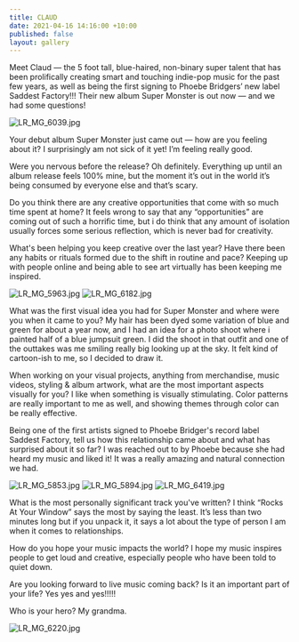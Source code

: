 ```yaml
---
title: CLAUD
date: 2021-04-16 14:16:00 +10:00
published: false
layout: gallery
---
```


Meet Claud — the 5 foot tall, blue-haired, non-binary super talent that has been prolifically creating smart and touching indie-pop music for the past few years, as well as being the first signing to Phoebe Bridgers’ new label Saddest Factory!!! Their new album Super Monster is out now — and we had some questions! 

![LR_MG_6039.jpg](/uploads/LR_MG_6039.jpg)

Your debut album Super Monster just came out — how are you feeling about it? 
I surprisingly am not sick of it yet! I’m feeling really good. 

Were you nervous before the release? 
Oh definitely. Everything up until an album release feels 100% mine, but the moment it’s out in the world it’s being consumed by everyone else and that’s scary. 

Do you think there are any creative opportunities that come with so much time spent at home? 
It feels wrong to say that any “opportunities” are coming out of such a horrific time, but i do think that any amount of isolation usually forces some serious reflection, which is never bad for creativity. 

What's been helping you keep creative over the last year? Have there been any habits or rituals formed due to the shift in routine and pace?
Keeping up with people online and being able to see art virtually has been keeping me inspired. 

![LR_MG_5963.jpg](/uploads/LR_MG_5963.jpg)
![LR_MG_6182.jpg](/uploads/LR_MG_6182.jpg)

What was the first visual idea you had for Super Monster and where were you when it came to you? 
My hair has been dyed some variation of blue and green for about a year now, and I had an idea for a photo shoot where i painted half of a blue jumpsuit green. I did the shoot in that outfit and one of the outtakes was me smiling really big looking up at the sky. It felt kind of cartoon-ish to me, so I decided to draw it. 

When working on your visual projects, anything from merchandise, music videos, styling & album artwork, what are the most important aspects visually for you?
I like when something is visually stimulating. Color patterns are really important to me as well, and showing themes through color can be really effective. 

Being one of the first artists signed to Phoebe Bridger's record label  Saddest Factory, tell us how this relationship came about and what has surprised about it so far?
I was reached out to by Phoebe because she had heard my music and liked it! It was a really amazing and natural connection we had. 

![LR_MG_5853.jpg](/uploads/LR_MG_5853.jpg)
![LR_MG_5894.jpg](/uploads/LR_MG_5894.jpg)
![LR_MG_6419.jpg](/uploads/LR_MG_6419.jpg)

What is the most personally significant track you've written? 
I think “Rocks At Your Window” says the most by saying the least. It’s less than two minutes long but if you unpack it, it says a lot about the type of person I am when it comes to relationships. 

How do you hope your music impacts the world? 
I hope my music inspires people to get loud and creative, especially people who have been told to quiet down. 

Are you looking forward to live music coming back? Is it an important part of your life? 
Yes yes and yes!!!!!

Who is your hero? 
My grandma.

![LR_MG_6220.jpg](/uploads/LR_MG_6220.jpg)
